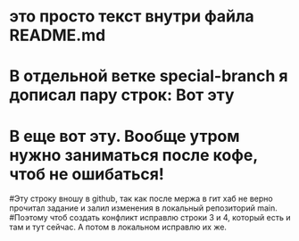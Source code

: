 # это просто текст внутри файла README.md

# В отдельной ветке special-branch я дописал пару строк: Вот эту
# B еще вот эту. Вообще утром нужно заниматься после кофе, чтоб не ошибаться!

#Эту строку вношу в github, так как после мержа в гит хаб не верно прочитал задание и залил изменения в локальный репозиторий main.
#Поэтому чтоб создать конфликт исправлю строки 3 и 4, который есть и там и тут сейчас. А потом в локальном исправлю их же. 
